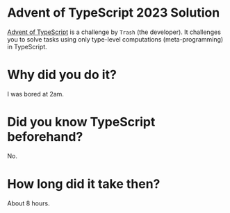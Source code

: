 # Advent of TypeScript 2023 Solution

[Advent of TypeScript](https://typehero.dev/challenge/) is a challenge by `Trash` (the developer). It challenges you to solve tasks using only type-level computations (meta-programming) in TypeScript.

# Why did you do it?

I was bored at 2am.

# Did you know TypeScript beforehand?

No.

# How long did it take then?

About 8 hours.
